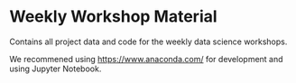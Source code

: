 #  Weekly Workshop Material
Contains all project data and code for the weekly data science workshops. 

We recommened using https://www.anaconda.com/ for development and using Jupyter Notebook.

